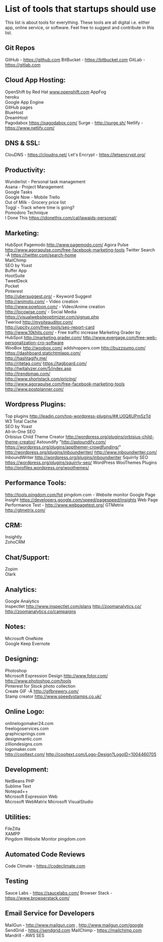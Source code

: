 # List of tools that startups should use
This list is about tools for everything. These tools are all digital i.e. either app, online service, or software. Feel free to suggest and contribute in this list.

## Git Repos
GitHub - https://github.com
BitBucket - https://bitbucket.com
GitLab - https://gitlab.com
## Cloud App Hosting:	
OpenShift by Red Hat	www.openshift.com
AppFog	
heroku	
Google App Engine	
GitHub pages	
BlueHost	
DreamHost	
Pagodabox	https://pagodabox.com/
Surge - http://surge.sh/
Netlify - https://www.netlify.com/
## DNS & SSL:	
ClouDNS	- https://cloudns.net/
Let's Encrypt - https://letsencrypt.org/
## Productivity:	
Wunderlist - Personal task management	
Asana - Project Management	
Google Tasks	
Google Now - Mobile	
Trello	
Out of Milk - Grocery price list	
Toggl - Track where time is going?	
Pomodoro Technique	
I Done This	https://idonethis.com/cal/jawaids-personal/
## Marketing:	
HubSpot	
Pagemodo	http://www.pagemodo.com/
Agora Pulse	http://www.agorapulse.com/free-facebook-marketing-tools
Twitter Search -Â https://twitter.com/search-home	
MailChimp	
SEO by Yoast	
Buffer App	
HootSuite	
TweetDeck	
Pocket	
Pinterest	
http://ubersuggest.org/ - Keyword Suggest	
http://animoto.com/ - Video creation	
http://www.powtoon.com/ - Video/Anime creation	
http://locowise.com/ - Social Media	
https://visualwebsiteoptimizer.com/signup.php	
Tweriod	
http://mysiteauditor.com/	
http://upcity.com/free-tools/seo-report-card	
http://www.10khits.com/ - Free traffic increase	
Marketing Grader by HubSpot	http://marketing.grader.com/
http://www.evergage.com/free-web-personalization-cro-software	
WooBox	http://woobox.com/
addshoppers.com	
http://buzzsumo.com/	
https://dashboard.statichtmlapp.com/	
http://hashtagify.me/	
http://ritetag.com/	
https://tagboard.com/	
http://twitalyzer.com/5/index.asp	
http://trendsmap.com/	
http://www.shortstack.com/pricing/	
http://www.agorapulse.com/free-facebook-marketing-tools	
http://www.postplanner.com/	
## Wordpress Plugins:	
Top plugins	http://leadin.com/top-wordpress-plugins/##.U0Q8UPmSzTd
W3 Total Cache	
SEO by Yoast	
All-in-One SEO	
Orbisius Child Theme Creator	http://wordpress.org/plugins/orbisius-child-theme-creator/
Astoundify	"http://astoundify.com/
https://wordpress.org/plugins/appthemer-crowdfunding/"
http://wordpress.org/plugins/inboundwriter/	http://www.inboundwriter.com/
InboundWriter	http://wordpress.org/plugins/inboundwriter
Squirrly SEO	https://wordpress.org/plugins/squirrly-seo/
WordPress WooThemes Plugins	http://profiles.wordpress.org/woothemes/
## Performance Tools:	
http://tools.pingdom.com/fpt	pingdom.com - Website monitor
Google Page Insight	https://developers.google.com/speed/pagespeed/insights
Web Page Performance Test	- http://www.webpagetest.org/
GTMetrix	http://gtmetrix.com/
## CRM:	
Insightly	
ZohoCRM	
## Chat/Support:	
Zopim	
Olark	
## Analytics:	
Google Analytics	
Inspectlet	http://www.inspectlet.com/plans
http://zoomanalytics.co/	http://zoomanalytics.co/campaigns
## Notes:	
Microsoft OneNote	
Google Keep	
Evernote	
## Designing:	
Photoshop	
Microsoft Expression Design	
http://www.fotor.com/	
http://www.photoshop.com/tools	
Pinterest for Stock photo collection	
Create GIF -Â http://gifbrewery.com/	
Stamp creator	http://www.speedystamps.co.uk/
## Online Logo:	
onlinelogomaker24.com	
freelogoservices.com	
graphicsprings.com	
designmantic.com	
zilliondesigns.com	
logomaker.com	
http://cooltext.com/	http://cooltext.com/Logo-Design?LogoID=1004460705
## Development:	
NetBeans PHP	
Sublime Text	
Notepad++	
Microsoft Expression Web	
Microsoft WebMatrix	
Microsoft VisualStudio	
## Utilities:	
FileZilla	
XAMPP	
Pingdom Website Monitor	pingdom.com
## Automated Code Reviews
Code Climate - https://codeclimate.com
## Testing
Sauce Labs - https://saucelabs.com/
Browser Stack - https://www.browserstack.com/
## Email Service for Developers
MailGun - http://www.mailgun.com , http://www.mailgun.com/google
SendGrid - https://sendgrid.com
MailChimp - https://mailchimp.com
Mandrill - 
AWS SES
